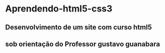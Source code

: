 # Aprendendo-html5-css3
## Desenvolvimento de um  site  com curso html5
## sob orientação do **Professor gustavo guanabara**
